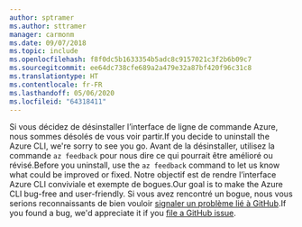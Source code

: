 ```yaml
---
author: sptramer
ms.author: sttramer
manager: carmonm
ms.date: 09/07/2018
ms.topic: include
ms.openlocfilehash: f8f0dc5b1633354b5adc8c9157021c3f2b6b09c7
ms.sourcegitcommit: ee64dc738cfe689a2a479e32a87bf420f96c31c8
ms.translationtype: HT
ms.contentlocale: fr-FR
ms.lasthandoff: 05/06/2020
ms.locfileid: "64318411"
---
```

<span data-ttu-id="280bb-101">Si vous décidez de désinstaller l’interface de ligne de commande Azure, nous sommes désolés de vous voir partir.</span><span class="sxs-lookup"><span data-stu-id="280bb-101">If you decide to uninstall the Azure CLI, we're sorry to see you go.</span></span> <span data-ttu-id="280bb-102">Avant de la désinstaller, utilisez la commande `az feedback` pour nous dire ce qui pourrait être amélioré ou révisé.</span><span class="sxs-lookup"><span data-stu-id="280bb-102">Before you uninstall, use the `az feedback` command to let us know what could be improved or fixed.</span></span> <span data-ttu-id="280bb-103">Notre objectif est de rendre l’interface Azure CLI conviviale et exempte de bogues.</span><span class="sxs-lookup"><span data-stu-id="280bb-103">Our goal is to make the Azure CLI bug-free and user-friendly.</span></span> <span data-ttu-id="280bb-104">Si vous avez rencontré un bogue, nous vous serions reconnaissants de bien vouloir [signaler un problème lié à GitHub](https://github.com/Azure/azure-cli/issues).</span><span class="sxs-lookup"><span data-stu-id="280bb-104">If you found a bug, we'd appreciate it if you [file a GitHub issue](https://github.com/Azure/azure-cli/issues).</span></span>
